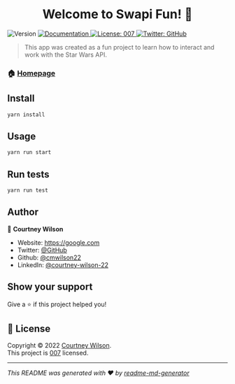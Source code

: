 <h1 align="center">Welcome to Swapi Fun! 👋</h1>
<p>
  <img alt="Version" src="https://img.shields.io/badge/version-0.1.0-blue.svg?cacheSeconds=2592000" />
  <a href="https://google.com" target="_blank">
    <img alt="Documentation" src="https://img.shields.io/badge/documentation-yes-brightgreen.svg" />
  </a>
  <a href="https://google.com" target="_blank">
    <img alt="License: 007" src="https://img.shields.io/badge/License-007-yellow.svg" />
  </a>
  <a href="https://twitter.com/GitHub" target="_blank">
    <img alt="Twitter: GitHub" src="https://img.shields.io/twitter/follow/GitHub.svg?style=social" />
  </a>
</p>

> This app was created as a fun project to learn how to interact and work with the Star Wars API.

### 🏠 [Homepage](https://google.com)

## Install

```sh
yarn install
```

## Usage

```sh
yarn run start
```

## Run tests

```sh
yarn run test
```

## Author

👤 **Courtney Wilson**

* Website: https://google.com
* Twitter: [@GitHub](https://twitter.com/GitHub)
* Github: [@cmwilson22](https://github.com/cmwilson22)
* LinkedIn: [@courtney-wilson-22](https://linkedin.com/in/courtney-wilson-22)

## Show your support

Give a ⭐️ if this project helped you!

## 📝 License

Copyright © 2022 [Courtney Wilson](https://github.com/cmwilson22).<br />
This project is [007](https://google.com) licensed.

***
_This README was generated with ❤️ by [readme-md-generator](https://github.com/kefranabg/readme-md-generator)_